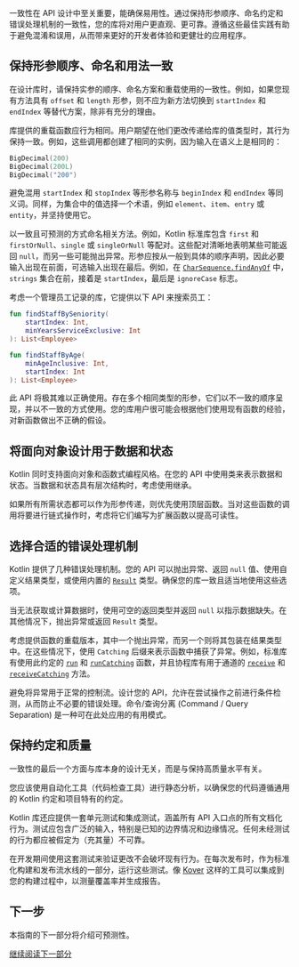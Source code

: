[//]: # (title: 一致性)

一致性在 API 设计中至关重要，能确保易用性。通过保持形参顺序、命名约定和错误处理机制的一致性，您的库将对用户更直观、更可靠。遵循这些最佳实践有助于避免混淆和误用，从而带来更好的开发者体验和更健壮的应用程序。

## 保持形参顺序、命名和用法一致

在设计库时，请保持实参的顺序、命名方案和重载使用的一致性。例如，如果您现有方法具有 `offset` 和 `length` 形参，则不应为新方法切换到 `startIndex` 和 `endIndex` 等替代方案，除非有充分的理由。

库提供的重载函数应行为相同。用户期望在他们更改传递给库的值类型时，其行为保持一致。例如，这些调用都创建了相同的实例，因为输入在语义上是相同的：

```kotlin
BigDecimal(200)
BigDecimal(200L)
BigDecimal("200")
```

避免混用 `startIndex` 和 `stopIndex` 等形参名称与 `beginIndex` 和 `endIndex` 等同义词。同样，为集合中的值选择一个术语，例如 `element`、`item`、`entry` 或 `entity`，并坚持使用它。

以一致且可预测的方式命名相关方法。例如，Kotlin 标准库包含 `first` 和 `firstOrNull`、`single` 或 `singleOrNull` 等配对。这些配对清晰地表明某些可能返回 `null`，而另一些可能抛出异常。形参应按从一般到具体的顺序声明，因此必要输入出现在前面，可选输入出现在最后。例如，在 [`CharSequence.findAnyOf`](https://kotlinlang.org/api/latest/jvm/stdlib/kotlin.text/find-any-of.html) 中，`strings` 集合在前，接着是 `startIndex`，最后是 `ignoreCase` 标志。

考虑一个管理员工记录的库，它提供以下 API 来搜索员工：

```kotlin
fun findStaffBySeniority(
    startIndex: Int, 
    minYearsServiceExclusive: Int
): List<Employee>

fun findStaffByAge(
    minAgeInclusive: Int, 
    startIndex: Int
): List<Employee>
```

此 API 将极其难以正确使用。存在多个相同类型的形参，它们以不一致的顺序呈现，并以不一致的方式使用。您的库用户很可能会根据他们使用现有函数的经验，对新函数做出不正确的假设。

## 将面向对象设计用于数据和状态

Kotlin 同时支持面向对象和函数式编程风格。在您的 API 中使用类来表示数据和状态。当数据和状态具有层次结构时，考虑使用继承。

如果所有所需状态都可以作为形参传递，则优先使用顶层函数。当对这些函数的调用将要进行链式操作时，考虑将它们编写为扩展函数以提高可读性。

## 选择合适的错误处理机制

Kotlin 提供了几种错误处理机制。您的 API 可以抛出异常、返回 `null` 值、使用自定义结果类型，或使用内置的 [`Result`](https://kotlinlang.org/api/latest/jvm/stdlib/kotlin/-result/) 类型。确保您的库一致且适当地使用这些选项。

当无法获取或计算数据时，使用可空的返回类型并返回 `null` 以指示数据缺失。在其他情况下，抛出异常或返回 `Result` 类型。

考虑提供函数的重载版本，其中一个抛出异常，而另一个则将其包装在结果类型中。在这些情况下，使用 `Catching` 后缀来表示函数中捕获了异常。例如，标准库有使用此约定的 [`run`](https://kotlinlang.org/api/latest/jvm/stdlib/kotlin/run.html) 和 [`runCatching`](https://kotlinlang.org/api/latest/jvm/stdlib/kotlin/run-catching.html) 函数，并且协程库有用于通道的 [`receive`](https://kotlinlang.org/api/kotlinx.coroutines/kotlinx-coroutines-core/kotlinx.coroutines.channels/-receive-channel/receive.html) 和 [`receiveCatching`](https://kotlinlang.org/api/kotlinx.coroutines/kotlinx-coroutines-core/kotlinx.coroutines.channels/-receive-channel/receive-catching.html) 方法。

避免将异常用于正常的控制流。设计您的 API，允许在尝试操作之前进行条件检测，从而防止不必要的错误处理。命令/查询分离 (Command / Query Separation) 是一种可在此处应用的有用模式。

## 保持约定和质量

一致性的最后一个方面与库本身的设计无关，而是与保持高质量水平有关。

您应该使用自动化工具（代码检查工具）进行静态分析，以确保您的代码遵循通用的 Kotlin 约定和项目特有的约定。

Kotlin 库还应提供一套单元测试和集成测试，涵盖所有 API 入口点的所有文档化行为。测试应包含广泛的输入，特别是已知的边界情况和边缘情况。任何未经测试的行为都应被假定为（充其量）不可靠。

在开发期间使用这套测试来验证更改不会破坏现有行为。在每次发布时，作为标准化构建和发布流水线的一部分，运行这些测试。像 [Kover](https://github.com/Kotlin/kotlinx-kover) 这样的工具可以集成到您的构建过程中，以测量覆盖率并生成报告。

## 下一步

本指南的下一部分将介绍可预测性。

[继续阅读下一部分](api-guidelines-predictability.md)